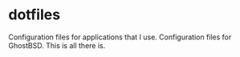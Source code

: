 # dotfiles
Configuration files for applications that I use.
Configuration files for GhostBSD.
This is all there is.

